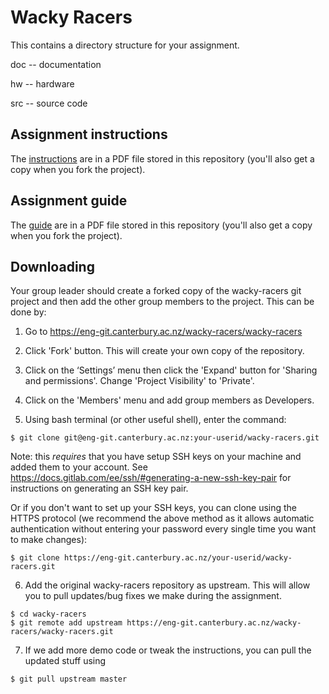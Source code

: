 Wacky Racers
===============

This contains a directory structure for your assignment.

doc -- documentation

hw  -- hardware

src -- source code


Assignment instructions
-----------------------

The [instructions](https://eng-git.canterbury.ac.nz/wacky-racers/wacky-racers/-/raw/master/doc/instructions/instructions.pdf) are in a PDF file stored in this repository (you'll also get a copy when you fork the project).


Assignment guide
----------------

The [guide](https://eng-git.canterbury.ac.nz/wacky-racers/wacky-racers/-/raw/master/doc/guide/instructions.pdf) are in a PDF file stored in this repository (you'll also get a copy when you fork the project).


Downloading
-----------

Your group leader should create a forked copy of the wacky-racers
git project and then add the other group members to the project.  This
can be done by:

1. Go to https://eng-git.canterbury.ac.nz/wacky-racers/wacky-racers

2. Click 'Fork' button.  This will create your own copy of the repository.

3. Click on the ‘Settings’ menu then click the 'Expand' button for
'Sharing and permissions'.  Change 'Project Visibility' to 'Private'.

4. Click on the 'Members' menu and add group members as Developers.

5. Using bash terminal (or other useful shell), enter the command:

```
$ git clone git@eng-git.canterbury.ac.nz:your-userid/wacky-racers.git
```

Note: this *requires* that you have setup SSH keys on your machine and added
them to your account. See
https://docs.gitlab.com/ee/ssh/#generating-a-new-ssh-key-pair for instructions
on generating an SSH key pair.

Or if you don't want to set up your SSH keys, you can clone using the HTTPS
protocol (we recommend the above method as it allows automatic authentication
without entering your password every single time you want to make changes):

```
$ git clone https://eng-git.canterbury.ac.nz/your-userid/wacky-racers.git
```

6. Add the original wacky-racers repository as upstream. This will allow you to
   pull updates/bug fixes we make during the assignment.
```
$ cd wacky-racers
$ git remote add upstream https://eng-git.canterbury.ac.nz/wacky-racers/wacky-racers.git
```

7. If we add more demo code or tweak the instructions, you can pull the updated
   stuff using
```
$ git pull upstream master
```

